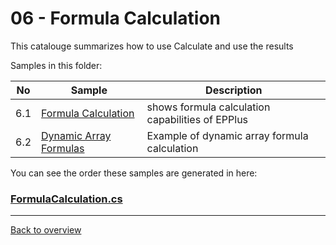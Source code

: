﻿# 06 - Formula Calculation
This catalouge summarizes how to use Calculate and use the results

Samples in this folder:

|No|Sample|Description|
|---|---|-----------------|
|6.1|[Formula Calculation](<01-Formula calculation/Readme.md/>)| shows formula calculation capabilities of EPPlus|
|6.2|[Dynamic Array Formulas](<02-Array formulas/Readme.md/>)| Example of dynamic array formula calculation |
 
You can see the order these samples are generated in here:
### [FormulaCalculation.cs](FormulaCalculation.cs)

---
[Back to overview](..%2FReadme.md)
